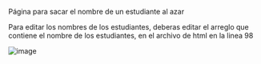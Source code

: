 Página para sacar el nombre de un estudiante al azar

Para editar los nombres de los estudiantes, deberas editar el arreglo que contiene el nombre de los estudiantes, en el archivo de html en la linea 98

![image](https://github.com/user-attachments/assets/aea565b0-91e8-4b55-8d2c-cc8b3f72218d)
